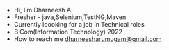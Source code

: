 - Hi, I’m Dharneesh A
- Fresher - java,Selenium,TestNG,Maven
- Currently loooking for a job in Technical roles
- B.Com(Information Technology) 2022
- How to reach me dharneesharumugam@gmail.com
